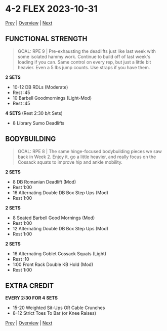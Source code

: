# 4-2 FLEX 2023-10-31
[Prev](4-1.md) | [Overview](0-Overview.md) | [Next](4-3.md)
## FUNCTIONAL STRENGTH
> GOAL: RPE 9 | Pre-exhausting the deadlifts just like last week with some isolated hammy work. Continue to build off of last week's loading if you can. Same control on every rep, but just a little bit heavier. Even a 5 lbs jump counts. Use straps if you have them.

**2 SETS**
- 10-12 DB RDLs (Moderate)
- Rest :45
- 10 Barbell Goodmornings (Light-Mod)
- Rest :45

**4 SETS** (Rest 2:30 b/t Sets)
- 8 Library Sumo Deadlifts
## BODYBUILDING
> GOAL: RPE 8 | The same hinge-focused bodybuilding pieces we saw back in Week 2. Enjoy it, go a little heavier, and really focus on the Cossack squats to improve hip and ankle mobility.

**2 SETS**
- 8 DB Romanian Deadlift (Mod)
- Rest 1:00
- 16 Alternating Double DB Box Step Ups (Mod)
- Rest 1:00

**2 SETS**
- 8 Seated Barbell Good Mornings (Mod)
- Rest 1:00
- 12 Alternating Double DB Box Step Ups (Mod)
- Rest 1:00

**2 SETS**
- 16 Alternating Goblet Cossack Squats (Light)
- Rest :10
- 1:00 Front Rack Double KB Hold (Mod)
- Rest 1:00
## EXTRA CREDIT
**EVERY 2:30 FOR 4 SETS**
- 15-20 Weighted Sit-Ups OR Cable Crunches
- 8-12 Strict Toes To Bar (or Knee Raises)

[Prev](4-1.md) | [Overview](0-Overview.md) | [Next](4-3.md)
